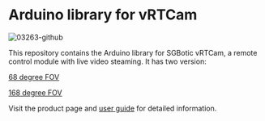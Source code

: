 # Arduino library for vRTCam


![03263-github](https://user-images.githubusercontent.com/2862935/147193866-8284d22f-552d-417c-add5-3abbe7416bfd.jpg)

This repository contains the Arduino library for SGBotic vRTCam, a remote control module with live video steaming. It has two version:

[68 degree FOV](https://www.sgbotic.com/index.php?dispatch=products.view&product_id=3265)

[168 degree FOV](https://www.sgbotic.com/index.php?dispatch=products.view&product_id=3263)

Visit the product page and [user guide](https://www.sgbotic.com/index.php?dispatch=pages.view&page_id=57) for detailed information.


